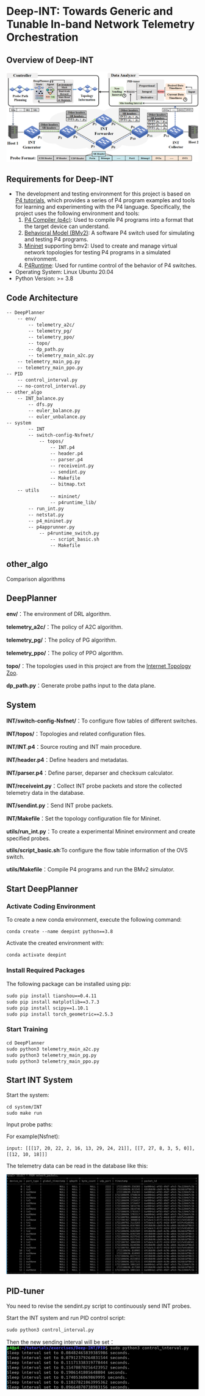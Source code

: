 # Deep-INT: Towards Generic and Tunable In-band Network Telemetry Orchestration
## Overview of Deep-INT
![alt text](image-2.png)
## Requirements for Deep-INT
- The development and testing environment for this project is based on [P4 tutorials](https://github.com/p4lang/tutorials/tree/master), which provides a series of P4 program examples and tools for learning and experimenting with the P4 language. Specifically, the project uses the following environment and tools:
  1. [P4 Compiler (p4c)](https://github.com/p4lang/p4c): Used to compile P4 programs into a format that the target device can understand.
  2. [Behavioral Model (BMv2)](https://github.com/p4lang/behavioral-model/blob/main/docs/simple_switch.md): A software P4 switch used for simulating and testing P4 programs. 
  3. [Mininet](https://github.com/mininet/mininet) supporting bmv2: Used to create and manage virtual network topologies for testing P4 programs in a simulated environment.
  4. [P4Runtime](https://p4.org/specs/): Used for runtime control of the behavior of P4 switches.
- Operating System: Linux Ubuntu 20.04
- Python Version: >= 3.8
## Code Architecture
```
-- DeepPlanner
	-- env/
        -- telemetry_a2c/
        -- telemetry_pg/
        -- telemetry_ppo/
        -- topo/
        -- dp_path.py
        -- telemetry_main_a2c.py
	-- telemetry_main_pg.py
	-- telemetry_main_ppo.py
-- PID
	-- control_interval.py
	-- no-control_interval.py
-- other_algo
	-- INT_balance.py
        -- dfs.py
        -- euler_balance.py
        -- euler_unbalance.py
-- system
        -- INT
		-- switch-config-Nsfnet/
	        -- topos/
                -- INT.p4
                -- header.p4
                -- parser.p4
                -- receiveint.py
                -- sendint.py
                -- Makefile
                -- bitmap.txt
	-- utils
                -- mininet/
                -- p4runtime_lib/
		-- run_int.py
		-- netstat.py
		-- p4_mininet.py
		-- p4apprunner.py
        	-- p4runtime_switch.py
                -- script_basic.sh
                -- Makefile
```
## other_algo
Comparison algorithms
## DeepPlanner
**env/**：The environment of DRL algorithm.

**telemetry_a2c/**：The policy of A2C algorithm.

**telemetry_pg/**：The policy of PG algorithm.

**telemetry_ppo/**：The policy of PPO algorithm.

**topo/**：The topologies used in this project are from the [Internet Topology Zoo](http://www.topology-zoo.org/index.html).

**dp_path.py**：Generate probe paths input to the data plane.

## System

**INT/switch-config-Nsfnet/**：To configure flow tables of different switches.

**INT/topos/**：Topologies and related configuration files.

**INT/INT.p4**：Source routing and INT main procedure.

**INT/header.p4**：Define headers and metadatas.

**INT/parser.p4**：Define parser, deparser and checksum calculator.

**INT/receiveint.py**：Collect INT probe packets and store the collected telemetry data in the database.

**INT/sendint.py**：Send INT probe packets.

**INT/Makefile**：Set the topology configuration file for Mininet.

**utils/run_int.py**：To create a experimental Mininet environment and create specified probes.

**utils/script_basic.sh**:To configure the flow table information of the OVS switch.

**utils/Makefile**：Compile P4 programs and run the BMv2 simulator.

## Start DeepPlanner
### Activate Coding Environment
To create a new conda environment, execute the following command:
```
conda create --name deepint python==3.8
```
Activate the created environment with:
```
conda activate deepint
```
### Install Required Packages
The following package can be installed using pip:
```
sudo pip install tianshou==0.4.11
sudo pip install matplotlib==3.7.3
sudo pip install scipy==1.10.1
sudo pip install torch_geometric==2.5.3
```
### Start Training
```
cd DeepPlanner
sudo python3 telemetry_main_a2c.py
sudo python3 telemetry_main_pg.py
sudo python3 telemetry_main_ppo.py
```
## Start INT System
Start the system:
```
cd system/INT
sudo make run
```
Input probe paths:

For example(Nsfnet):
```
input: [[[17, 20, 22, 2, 16, 13, 29, 24, 21]], [[7, 27, 8, 3, 5, 0]], [[12, 10, 18]]]
```
The telemetry data can be read in the database like this:

![alt text](image.png)
## PID-tuner
You need to revise the sendint.py script to continuously send INT probes.

Start the INT system and run PID control script:
```
sudo python3 control_interval.py
```
Then the new sending interval will be set：
![alt text](image-1.png)
